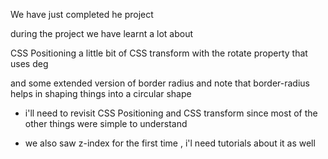 We have just completed he project

during the project we have learnt a lot about

CSS Positioning
a little bit of CSS transform with the rotate property that uses deg

and some extended version of border radius and note that border-radius helps in shaping things into a circular shape

- i'll need to revisit CSS Positioning and CSS transform since most of the other things were simple to understand

- we also saw z-index for the first time , i'l need tutorials about it as well
